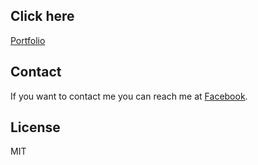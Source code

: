 ## Click here

[Portfolio](https://pengukaze.github.io/Portfolio/)

## Contact

If you want to contact me you can reach me at [Facebook](https://www.facebook.com/isPengu/).

## License

MIT
